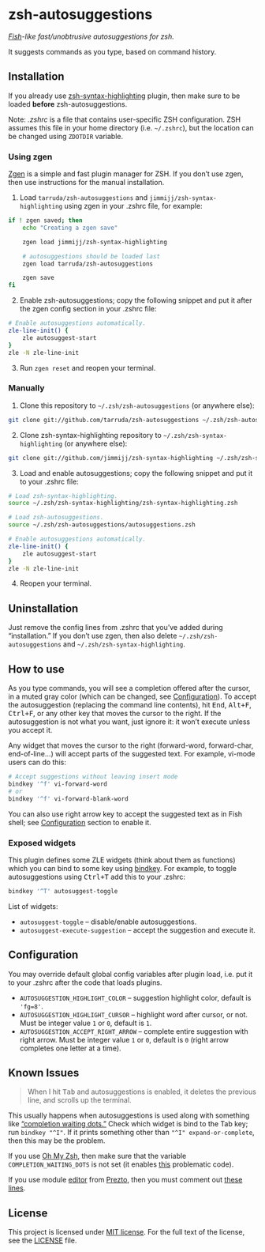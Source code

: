 # zsh-autosuggestions

_[Fish](http://fishshell.com/)-like fast/unobtrusive autosuggestions for zsh._

It suggests commands as you type, based on command history.


## Installation

If you already use [zsh-syntax-highlighting](https://github.com/zsh-users/zsh-syntax-highlighting) plugin, then make sure to be loaded **before** zsh-autosuggestions.

Note: _.zshrc_ is a file that contains user-specific ZSH configuration.
ZSH assumes this file in your home directory (i.e. `~/.zshrc`), but the location can be changed using `ZDOTDIR` variable.

### Using zgen

[Zgen](https://github.com/tarjoilija/zgen) is a simple and fast plugin manager for ZSH.
If you don’t use zgen, then use instructions for the manual installation.

1. Load `tarruda/zsh-autosuggestions` and `jimmijj/zsh-syntax-highlighting` using zgen in your .zshrc file, for example:

```sh
if ! zgen saved; then
    echo "Creating a zgen save"

    zgen load jimmijj/zsh-syntax-highlighting

    # autosuggestions should be loaded last
    zgen load tarruda/zsh-autosuggestions

    zgen save
fi
```

2. Enable zsh-autosuggestions; copy the following snippet and put it after the zgen config section in your .zshrc file:

```sh
# Enable autosuggestions automatically.
zle-line-init() {
    zle autosuggest-start
}
zle -N zle-line-init
```

3. Run `zgen reset` and reopen your terminal.


### Manually

1. Clone this repository to `~/.zsh/zsh-autosuggestions` (or anywhere else):

```sh
git clone git://github.com/tarruda/zsh-autosuggestions ~/.zsh/zsh-autosuggestions
```

2. Clone zsh-syntax-highlighting repository to `~/.zsh/zsh-syntax-highlighting` (or anywhere else):

```sh
git clone git://github.com/jimmijj/zsh-syntax-highlighting ~/.zsh/zsh-syntax-highlighting
```

3. Load and enable autosuggestions; copy the following snippet and put it to your .zshrc file:

```sh
# Load zsh-syntax-highlighting.
source ~/.zsh/zsh-syntax-highlighting/zsh-syntax-highlighting.zsh

# Load zsh-autosuggestions.
source ~/.zsh/zsh-autosuggestions/autosuggestions.zsh

# Enable autosuggestions automatically.
zle-line-init() {
    zle autosuggest-start
}
zle -N zle-line-init
```

4. Reopen your terminal.


## Uninstallation

Just remove the config lines from .zshrc that you’ve added during “installation.”
If you don’t use zgen, then also delete `~/.zsh/zsh-autosuggestions` and `~/.zsh/zsh-syntax-highlighting`.


## How to use

As you type commands, you will see a completion offered after the cursor, in a muted gray color (which can be changed, see [Configuration](#configuration)).
To accept the autosuggestion (replacing the command line contents), hit <kbd>End</kbd>, <kbd>Alt+F</kbd>, <kbd>Ctrl+F</kbd>, or any other key that moves the cursor to the right.
If the autosuggestion is not what you want, just ignore it: it won’t execute unless you accept it.

Any widget that moves the cursor to the right (forward-word, forward-char, end-of-line…) will accept parts of the suggested text.
For example, vi-mode users can do this:

```sh
# Accept suggestions without leaving insert mode
bindkey '^f' vi-forward-word
# or
bindkey '^f' vi-forward-blank-word
```

You can also use right arrow key to accept the suggested text as in Fish shell; see [Configuration](#configuration) section to enable it.

### Exposed widgets

This plugin defines some ZLE widgets (think about them as functions) which you can bind to some key using [bindkey](http://zshwiki.org/home/zle/bindkeys).
For example, to toggle autosuggestions using <kbd>Ctrl+T</kbd> add this to your .zshrc:

```sh
bindkey '^T' autosuggest-toggle
```

List of widgets:

 - `autosuggest-toggle` – disable/enable autosuggestions.
 - `autosuggest-execute-suggestion` – accept the suggestion and execute it.


## Configuration

You may override default global config variables after plugin load, i.e. put it to your .zshrc after the code that loads plugins.

- `AUTOSUGGESTION_HIGHLIGHT_COLOR` – suggestion highlight color, default is `'fg=8'`.
- `AUTOSUGGESTION_HIGHLIGHT_CURSOR` – highlight word after cursor, or not. Must be integer value `1` or `0`, default is `1`.
- `AUTOSUGGESTION_ACCEPT_RIGHT_ARROW` – complete entire suggestion with right arrow. Must be integer value `1` or `0`, default is `0` (right arrow completes one letter at a time).


## Known Issues

> When I hit <kbd>Tab</kbd> and autosuggestions is enabled, it deletes the previous line, and scrolls up the terminal.

This usually happens when autosuggestions is used along with something like [“completion waiting dots.”](http://michael.thegrebs.com/2012/09/04/zsh-completion-waiting-dots/)
Check which widget is bind to the Tab key; run `bindkey "^I"`.
If it prints something other than `"^I" expand-or-complete`, then this may be the problem.

If you use [Oh My Zsh](https://github.com/robbyrussell/oh-my-zsh), then make sure that the variable `COMPLETION_WAITING_DOTS` is not set (it enables [this](https://github.com/robbyrussell/oh-my-zsh/blob/e55c715508a2f652fed741f2047c66dda2c6e5b0/lib/completion.zsh#L56-L64) problematic code).

If you use module [editor](https://github.com/sorin-ionescu/prezto/tree/master/modules/editor) from [Prezto](https://github.com/sorin-ionescu/prezto), then you must comment out [these lines](https://github.com/sorin-ionescu/prezto/blob/a84ac5b0023d71c98bb28a68c550dc13f6c51945/modules/editor/init.zsh#L303-L304).


## License

This project is licensed under [MIT license](http://opensource.org/licenses/MIT).
For the full text of the license, see the [LICENSE](LICENSE) file.

